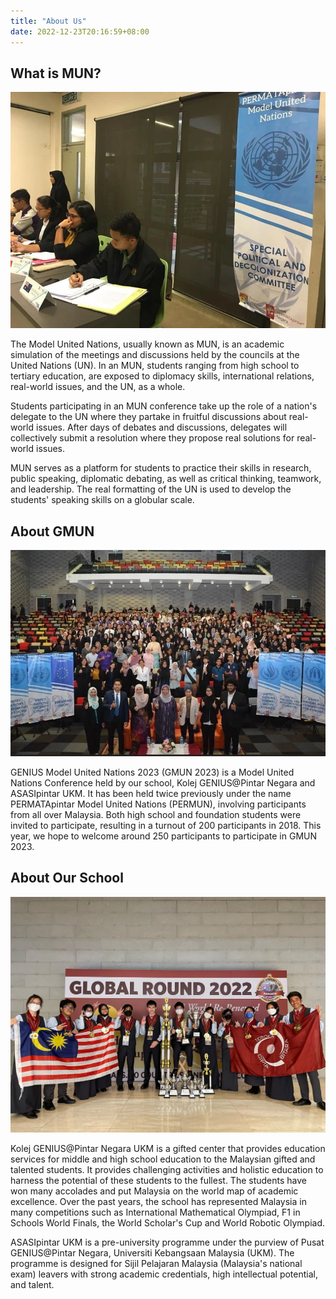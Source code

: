 ```yaml
---
title: "About Us"
date: 2022-12-23T20:16:59+08:00
---
```


<div class="about1">

## What is MUN?

![mun](/images/permun2.webp)

The Model United Nations, usually known as MUN, is an academic simulation of the meetings and discussions held by the councils at the United Nations (UN). In an MUN, students ranging from high school to tertiary education, are exposed to diplomacy skills, international relations, real-world issues, and the UN, as a whole.

Students participating in an MUN conference take up the role of a nation's delegate to the UN where they partake in fruitful discussions about real-world issues. After days of debates and discussions, delegates will collectively submit a resolution where they propose real solutions for real-world issues.

MUN serves as a platform for students to practice their skills in research, public speaking, diplomatic debating, as well as critical thinking, teamwork, and leadership. The real formatting of the UN is used to develop the students' speaking skills on a globular scale.

</div>

<div class="about2">

## About GMUN

![permun](/images/permun1.webp)

GENIUS Model United Nations 2023 (GMUN 2023) is a Model United Nations Conference held by our school, Kolej GENIUS@Pintar Negara and ASASIpintar UKM. It has been held twice previously under the name PERMATApintar Model United Nations (PERMUN), involving participants from all over Malaysia. Both high school and foundation students were invited to participate, resulting in a turnout of 200 participants in 2018. This year, we hope to welcome around 250 participants to participate in GMUN 2023. 

</div>

<div class="about3">

## About Our School

![geniuspintar](/images/kgp2.webp)

Kolej GENIUS@Pintar Negara UKM is a gifted center that provides education services for middle and high school education to the Malaysian gifted and talented students. It provides challenging activities and holistic education to harness the potential of these students to the fullest. The students have won many accolades and put Malaysia on the world map of academic excellence. Over the past years, the school has represented Malaysia in many competitions such as International Mathematical Olympiad, F1 in Schools World Finals, the World Scholar's Cup and World Robotic Olympiad.

ASASIpintar UKM is a pre-university programme under the purview of Pusat GENIUS@Pintar Negara, Universiti Kebangsaan Malaysia (UKM). The programme is designed for Sijil Pelajaran Malaysia (Malaysia's national exam) leavers with strong academic credentials, high intellectual potential, and talent. 

</div>
